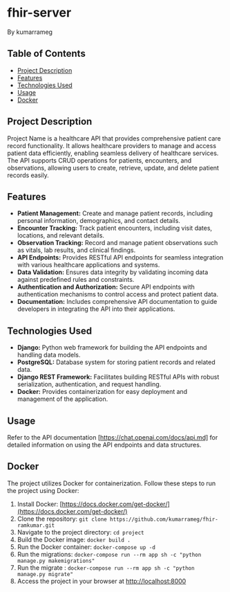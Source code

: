 # fhir-server
By kumarrameg

## Table of Contents

- [Project Description](#project-description)
- [Features](#features)
- [Technologies Used](#technologies-used)
- [Usage](#usage)
- [Docker](#docker)

## Project Description

Project Name is a healthcare API that provides comprehensive patient care record functionality. It allows healthcare providers to manage and access patient data efficiently, enabling seamless delivery of healthcare services. The API supports CRUD operations for patients, encounters, and observations, allowing users to create, retrieve, update, and delete patient records easily.

## Features

- **Patient Management:** Create and manage patient records, including personal information, demographics, and contact details.
- **Encounter Tracking:** Track patient encounters, including visit dates, locations, and relevant details.
- **Observation Tracking:** Record and manage patient observations such as vitals, lab results, and clinical findings.
- **API Endpoints:** Provides RESTful API endpoints for seamless integration with various healthcare applications and systems.
- **Data Validation:** Ensures data integrity by validating incoming data against predefined rules and constraints.
- **Authentication and Authorization:** Secure API endpoints with authentication mechanisms to control access and protect patient data.
- **Documentation:** Includes comprehensive API documentation to guide developers in integrating the API into their applications.

## Technologies Used

- **Django:** Python web framework for building the API endpoints and handling data models.
- **PostgreSQL:** Database system for storing patient records and related data.
- **Django REST Framework:** Facilitates building RESTful APIs with robust serialization, authentication, and request handling.
- **Docker:** Provides containerization for easy deployment and management of the application.

## Usage

Refer to the API documentation [https://chat.openai.com/docs/api.md] for detailed information on using the API endpoints and data structures.

## Docker

The project utilizes Docker for containerization. Follow these steps to run the project using Docker:

1. Install Docker: [https://docs.docker.com/get-docker/](https://docs.docker.com/get-docker/)
2. Clone the repository: `git clone https://github.com/kumarrameg/fhir-ramkumar.git`
3. Navigate to the project directory: `cd project`
4. Build the Docker image: `docker build .`
5. Run the Docker container: `docker-compose up -d`
6. Run the migrations: `docker-compose run --rm app sh -c "python manage.py makemigrations" `
7. Run the migrate : `docker-compose run --rm app sh -c "python manage.py migrate" `
8. Access the project in your browser at [http://localhost:8000](http://localhost:8000)

